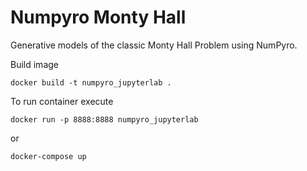 # Numpyro Monty Hall

Generative models of the classic Monty Hall Problem using NumPyro. 

Build image
```
docker build -t numpyro_jupyterlab .
```

To run container execute
```
docker run -p 8888:8888 numpyro_jupyterlab
```
or 
```
docker-compose up
```
